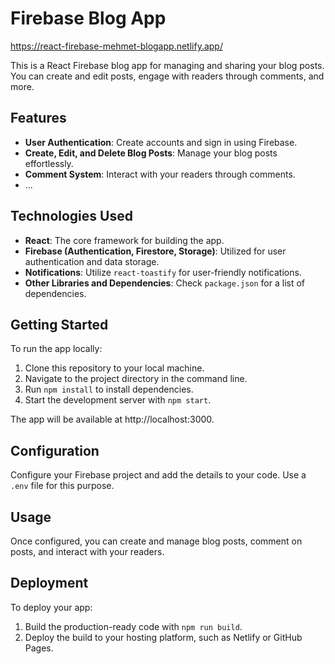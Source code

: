# Firebase Blog App
   https://react-firebase-mehmet-blogapp.netlify.app/
   
This is a React Firebase blog app for managing and sharing your blog posts. You can create and edit posts, engage with readers through comments, and more.

## Features
- **User Authentication**: Create accounts and sign in using Firebase.
- **Create, Edit, and Delete Blog Posts**: Manage your blog posts effortlessly.
- **Comment System**: Interact with your readers through comments.
- ...

## Technologies Used
- **React**: The core framework for building the app.
- **Firebase (Authentication, Firestore, Storage)**: Utilized for user authentication and data storage.
- **Notifications**: Utilize `react-toastify` for user-friendly notifications.
- **Other Libraries and Dependencies**: Check `package.json` for a list of dependencies.

## Getting Started
To run the app locally:

1. Clone this repository to your local machine.
2. Navigate to the project directory in the command line.
3. Run `npm install` to install dependencies.
4. Start the development server with `npm start`.

The app will be available at http://localhost:3000.

## Configuration
Configure your Firebase project and add the details to your code. Use a `.env` file for this purpose.

## Usage
Once configured, you can create and manage blog posts, comment on posts, and interact with your readers.

## Deployment
To deploy your app:

1. Build the production-ready code with `npm run build`.
2. Deploy the build to your hosting platform, such as Netlify or GitHub Pages.
